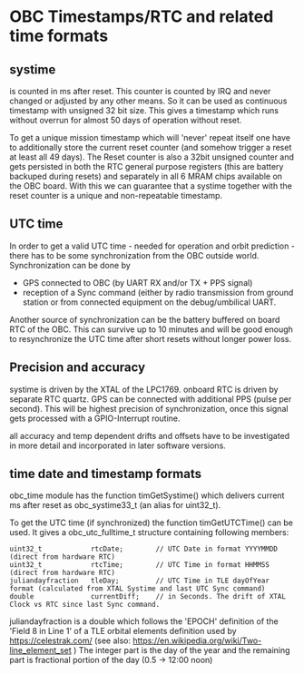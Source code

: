 OBC Timestamps/RTC and related time formats
===========================================

systime
-------

is counted in ms after reset. This counter is counted by IRQ and never changed or adjusted by any other means. So it can be used as continuous timestamp with unsigned 32 bit size. 
This gives a timestamp which runs without overrun for almost 50 days of operation without reset. 

To get a unique mission timestamp which will 'never' repeat itself one have to additionally store the current reset counter (and somehow trigger a reset at least all 49 days).
The Reset counter is also a 32bit unsigned counter and gets persisted in both the RTC general purpose registers (this are battery backuped during resets)
and separately in all 6 MRAM chips available on the OBC board. With this we can guarantee that a systime together with the reset counter is a unique and non-repeatable timestamp.


UTC time
--------

In order to get a valid UTC time - needed for operation and orbit prediction - there has to be some synchronization from the OBC outside world.
Synchronization can be done by 
- GPS connected to OBC (by UART RX and/or TX + PPS signal)
- reception of a Sync command (either by radio transmission from ground station or from connected equipment on the debug/umbilical UART.

Another source of synchronization can be the battery buffered on board RTC of the OBC. This can survive up to 10 minutes and will be good enough to resynchronize the UTC time after short resets without longer power loss.


Precision and accuracy
-----------------------

systime is driven by the XTAL of the LPC1769.
onboard RTC is driven by separate RTC quartz.
GPS can be connected with additional PPS (pulse per second). This will be highest precision of synchronization, once this signal gets processed with a GPIO-Interrupt routine.

all accuracy and temp dependent drifts and offsets have to be investigated in more detail and incorporated in later software versions.



time date and timestamp formats
-------------------------------

obc_time module has the function timGetSystime() which delivers current ms after reset as obc_systime33_t (an alias for uint32_t).

To get the UTC time (if synchronized) the function timGetUTCTime() can be used. It gives a
obc_utc_fulltime_t 	structure containing following members:

	uint32_t	 		rtcDate;		// UTC Date in format YYYYMMDD	(direct from hardware RTC)
	uint32_t	 		rtcTime;		// UTC Time in format HHMMSS	(direct from hardware RTC)
	juliandayfraction	tleDay;			// UTC Time in TLE dayOfYear format (calculated from XTAL Systime and last UTC Sync command)
	double				currentDiff;    // in Seconds. The drift of XTAL Clock vs RTC since last Sync command. 


 juliandayfraction is a double which follows the 'EPOCH' definition of the 'Field 8 in Line 1' of a TLE orbital elements definition used by https://celestrak.com/ (see also: https://en.wikipedia.org/wiki/Two-line_element_set )
 The integer part is the day of the year and the remaining part is fractional portion of the day (0.5 -> 12:00 noon)     



 
